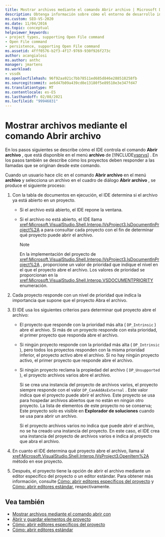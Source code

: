 ```yaml
---
title: Mostrar archivos mediante el comando Abrir archivo | Microsoft Docs
description: Obtenga información sobre cómo el entorno de desarrollo integrado (IDE) de Visual Studio controla el comando Abrir archivo en el menú Archivo para mostrar los archivos.
ms.custom: SEO-VS-2020
ms.date: 11/04/2016
ms.topic: conceptual
helpviewer_keywords:
- project types, supporting Open File command
- Open File command
- persistence, supporting Open File command
ms.assetid: 4fff0576-b2f3-4f17-9769-930f926f273c
author: acangialosi
ms.author: anthc
manager: jmartens
ms.workload:
- vssdk
ms.openlocfilehash: 96f92aa921c7bb78511ed685d846e288518258fb
ms.sourcegitcommit: ae6d47b09a439cd0e13180f5e89510e3e347fd47
ms.translationtype: MT
ms.contentlocale: es-ES
ms.lasthandoff: 02/08/2021
ms.locfileid: "99946831"
---
```

# <a name="display-files-by-using-the-open-file-command"></a>Mostrar archivos mediante el comando Abrir archivo
En los pasos siguientes se describe cómo el IDE controla el comando **Abrir archivo** , que está disponible en el menú **archivo** de [!INCLUDE[vsprvs](../../code-quality/includes/vsprvs_md.md)] . En los pasos también se describe cómo los proyectos deben responder a las llamadas que se originan desde este comando.

 Cuando un usuario hace clic en el comando **Abrir archivo** en el menú **archivo** y selecciona un archivo en el cuadro de diálogo **Abrir archivo** , se produce el siguiente proceso:

1. Con la tabla de documentos en ejecución, el IDE determina si el archivo ya está abierto en un proyecto.

    - Si el archivo está abierto, el IDE repone la ventana.

    - Si el archivo no está abierto, el IDE llama <xref:Microsoft.VisualStudio.Shell.Interop.IVsProject3.IsDocumentInProject%2A> a para consultar cada proyecto con el fin de determinar qué proyecto puede abrir el archivo.

        > [!NOTE]
        > En la implementación del proyecto de <xref:Microsoft.VisualStudio.Shell.Interop.IVsProject3.IsDocumentInProject%2A> , proporcione un valor de prioridad que indique el nivel en el que el proyecto abre el archivo. Los valores de prioridad se proporcionan en la <xref:Microsoft.VisualStudio.Shell.Interop.VSDOCUMENTPRIORITY> enumeración.

2. Cada proyecto responde con un nivel de prioridad que indica la importancia que supone que el proyecto Abra el archivo.

3. El IDE usa los siguientes criterios para determinar qué proyecto abre el archivo:

    - El proyecto que responde con la prioridad más alta ( `DP_Intrinsic` ) abre el archivo. Si más de un proyecto responde con esta prioridad, el primer proyecto que responda abre el archivo.

    - Si ningún proyecto responde con la prioridad más alta ( `DP_Intrinsic` ), pero todos los proyectos responden con la misma prioridad inferior, el proyecto activo abre el archivo. Si no hay ningún proyecto activo, el primer proyecto que responde abre el archivo.

    - Si ningún proyecto reclama la propiedad del archivo ( `DP_Unsupported` ), el proyecto archivos varios abre el archivo.

         Si se crea una instancia del proyecto de archivos varios, el proyecto siempre responde con el valor `DP_CanAddAsExternal` . Este valor indica que el proyecto puede abrir el archivo. Este proyecto se usa para hospedar archivos abiertos que no están en ningún otro proyecto. La lista de elementos de este proyecto no se conserva; Este proyecto solo es visible en **Explorador de soluciones** cuando se usa para abrir un archivo.

         Si el proyecto archivos varios no indica que puede abrir el archivo, no se ha creado una instancia del proyecto. En este caso, el IDE crea una instancia del proyecto de archivos varios e indica al proyecto que abra el archivo.

4. En cuanto el IDE determina qué proyecto abre el archivo, llama al <xref:Microsoft.VisualStudio.Shell.Interop.IVsProject3.OpenItem%2A> método en ese proyecto.

5. Después, el proyecto tiene la opción de abrir el archivo mediante un editor específico del proyecto o un editor estándar. Para obtener más información, consulte [Cómo: abrir editores específicos del proyecto](../../extensibility/how-to-open-project-specific-editors.md) y [Cómo: abrir editores estándar](../../extensibility/how-to-open-standard-editors.md), respectivamente.

## <a name="see-also"></a>Vea también
- [Mostrar archivos mediante el comando abrir con](../../extensibility/internals/displaying-files-by-using-the-open-with-command.md)
- [Abrir y guardar elementos de proyecto](../../extensibility/internals/opening-and-saving-project-items.md)
- [Cómo: abrir editores específicos del proyecto](../../extensibility/how-to-open-project-specific-editors.md)
- [Cómo: abrir editores estándar](../../extensibility/how-to-open-standard-editors.md)
